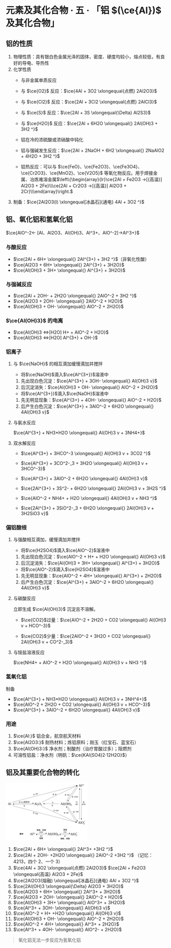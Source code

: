 # 元素及其化合物 · 五 · 「铝 $(\ce{Al})$ 及其化合物」

## 铝的性质

1. 物理性质：具有银白色金属光泽的固体，密度、硬度均较小，熔点较低，有良好的导电、导热性
2. 化学性质
    - 与非金属单质反应

     - 与 $\ce{O2}$ 反应：$\ce{4Al + 3O2 \xlongequal{点燃} 2Al2O3}$
     - 与 $\ce{Cl2}$ 反应：$\ce{2Al + 3Cl2 \xlongequal{点燃} 2AlCl3}$
     - 与 $\ce{S}$ 反应：$\ce{2Al + 3S \xlongequal{\Delta} Al2S3}$

    - 与 $\ce{H2O}$ 反应：$\ce{2Al + 6H2O \xlongequal{} 2Al(OH)3 + 3H2 ^}$

    - 铝在冷的浓硫酸或浓硝酸中钝化

    - 铝与强碱发生反应：$\ce{2Al + 2NaOH + 6H2 \xlongequal{} 2NaAlO2 + 4H2O + 3H2 ^}$

    - 铝热反应：可以与 $\ce{FeO}、\ce{Fe2O3}、\ce{Fe3O4}、\ce{Cr2O3}、\ce{MnO2}、\ce{V2O5}$ 等氧化物反应。用于焊接金属、冶炼难溶金属$\left\{\begin{array}{lr}\ce{2Al + Fe2O3 ->[{高温}] Al2O3 + 2Fe}\\\ce{2Al + Cr2O3 ->[{高温}] Al2O3 + 2Cr}\\\end{array}\right.$
3. 制备：$\ce{2Al2O3(l) \xlongequal[冰晶石]{通电} 4Al + 3O2 ^}$

## 铝、氧化铝和氢氧化铝

$\ce{AlO^-2<- [Al、Al2O3、Al(OH)3、Al^3+、AlO^-2]->Al^3+}$

### 与酸反应
- $\ce{2Al + 6H+ \xlongequal{} 2Al^{3+} + 3H2 ^}$（非氧化性酸）
- $\ce{Al2O3 + 6H+ \xlongequal{} 2Al^{3+} + 3H2O}$
- $\ce{Al(OH)3 + 3H+ \xlongequal{} Al^{3+} + 3H2O}$

### 与强碱反应
- $\ce{2Al + 2OH- + 2H2O \xlongequal{} 2AlO^-2 + 3H2 ^}$
- $\ce{Al2O3 + 2OH- \xlongequal{} 2AlO^-2 + H2O}$
- $\ce{Al(OH)3 + OH- \xlongequal{} AlO^-2 + 2H2O}$

### $\ce{Al(OH)3}$ 的电离
- $\ce{Al(OH)3 <=>[H2O] H+ + AlO^-2 + H2O}$
- $\ce{Al(OH)3 <=>[H2O] Al^{3+} + OH-}$

### 铝离子
1. 与 $\ce{NaOH}$ 的相互滴加缓慢滴加并搅拌

    - 将$\ce{NaOH}$滴入$\ce{Al^{3+}}$溶液中
     1. 先出现白色沉淀：$\ce{Al^{3+} + 3OH- \xlongequal{} Al(OH)3 v}$
     2. 后沉淀消失：$\ce{Al(OH)3 + OH- \xlongequal{} AlO^-2 + 2H2O}$
    - 将$\ce{Al^{3+}}$滴入$\ce{NaOH}$溶液中
     1. 先无明显现象：$\ce{Al^{3+} + 4OH- \xlongequal{} AlO^-2 + H2O}$
     2. 后产生白色沉淀：$\ce{Al^{3+} + 3AlO^-2 + 6H2O \xlongequal{} 4Al(OH)3 v}$
   


2. 与氨水反应

    $\ce{Al^{3+} + NH3*H2O \xlongequal{} Al(OH)3 v + 3NH4+}$

3. 双水解反应

    - $\ce{Al^{3+} + 3HCO^-3 \xlongequal{} Al(OH)3 v + 3CO2 ^}$

    - $\ce{Al^{3+} + 3CO^2-_3 + 3H2O \xlongequal{} Al(OH)3 v + 3HCO^-3}$

    - $\ce{Al^{3+} + 3AlO^-2 + 6H2O \xlongequal{} 4Al(OH)3 v}$

    - $\ce{2Al^{3+} + 3S^2- + 6H2O \xlongequal{} 2Al(OH)3 v + 3H2S ^}$

    - $\ce{AlO^-2 + NH4+ + H2O \xlongequal{} 4Al(OH)3 v + NH3 ^}$

    - $\ce{2Al^{3+} + 3SiO^2-_3 + 6H2O \xlongequal{} 2Al(OH)3 v + 3H2SiO3 v}$


### 偏铝酸根
1. 与强酸相互滴加，缓慢滴加并搅拌
    - 将$\ce{H2SO4}$滴入$\ce{AlO^-2}$溶液中
     1. 先出现白色沉淀：$\ce{AlO^-2 + H+ + H2O \xlongequal{} Al(OH)3 v}$
     2. 后沉淀消失：$\ce{Al(OH)3 + 3H+ \xlongequal{} Al^{3+} + 3H2O}$
    - 将$\ce{AlO^-2}$滴入$\ce{H2SO4}$溶液中
     1. 先无明显现象：$\ce{AlO^-2 + 4H+ \xlongequal{} Al^{3+} + 2H2O}$
     2. 后产生白色沉淀：$\ce{Al^{3+} + 3AlO^-2 + 6H2O \xlongequal{} 4Al(OH)3 v}$

2. 与碳酸反应

    立即生成 $\ce{Al(OH)3}$ 沉淀且不溶解。

    - $\ce{CO2}$过量：$\ce{AlO^-2 + 2H2O + CO2 \xlongequal{} Al(OH)3 v + HCO^-3}$

    - $\ce{CO2}$少量：$\ce{2AlO^-2 + 3H2O + CO2 \xlongequal{} 2Al(OH)3 v + CO^2-_3}$


3. 与铵盐溶液反应

    $\ce{NH4+ + AlO^-2 + H2O \xlongequal{} Al(OH)3 v + NH3 ^}$

### 氢氧化铝

制备

- $\ce{Al^{3+} + NH3*H2O \xlongequal{} Al(OH)3 v + 3NH^4+}$
- $\ce{AlO^-2 + 2H2O + CO2 \xlongequal{} Al(OH)3 v + HCO^-3}$
- $\ce{Al^{3+} + 3AlO^-2 + 6H2O \xlongequal{} 4Al(OH)3 v}$

### 用途

1. $\ce{Al:}$ 铝合金，航空航天材料
2. $\ce{Al2O3:}$ 耐热材料；炼铝原料；刚玉（红宝石、蓝宝石）
3. $\ce{Al(OH)3:}$ 净水剂；制酸剂（治疗胃酸过多）；阻燃剂
4. 可溶性铝盐：净水剂（明矾：$\ce{KAl(SO4)2·12H2O}$）

## 铝及其重要化合物的转化

<img src="./images/4.3.svg" style="zoom: 25%;"/>

1. $\ce{2Al + 6H+ \xlongequal{} 2Al^3+ +3H2 ^}$
2. $\ce{2Al + 2OH- +2H2O \xlongequal{} 2AlO^-2 +3H2 ^}$ （记忆：4213，四个 2、一个 3）
3. $\ce{4Al + 3O2 \xlongequal{点燃} 2Al2O3}$
    $\ce{2Al + Fe2O3 \xlongequal{高温} Al2O3 + 2Fe}$
4. $\ce{2Al2O3(熔融) \xlongequal[冰晶石]{通电} 4Al + 3O2 ^}$
5. $\ce{2Al(OH)3 \xlongequal{\Delta} Al2O3 + 3H2O}$
6. $\ce{Al2O3 + 6H+ \xlongequal{} 2Al^3+ + 3H2O}$
7. $\ce{Al2O3 + 2OH- \xlongequal{} 2AlO^-2 + H2O}$
8. $\ce{Al(OH)3 + 3H+ \xlongequal{} AlO^3+ + 3H2O}$
9. $\ce{Al^3+ + 3OH- \xlongequal{} Al(OH)3 v}$
10. $\ce{AlO^-2 + H+ +H2O \xlongequal{} Al(OH)3 v}$
11. $\ce{Al(OH)3 + OH- \xlongequal{} AlO^-2 + 2H2O}$
12. $\ce{AlO^-2 + 4H+ \xlongequal{} Al^3+ + 2H2O}$
13. $\ce{Al^3+ + 4OH- \xlongequal{} AlO^2- + 2H2O}$

> 氧化铝无法一步反应为氢氧化铝